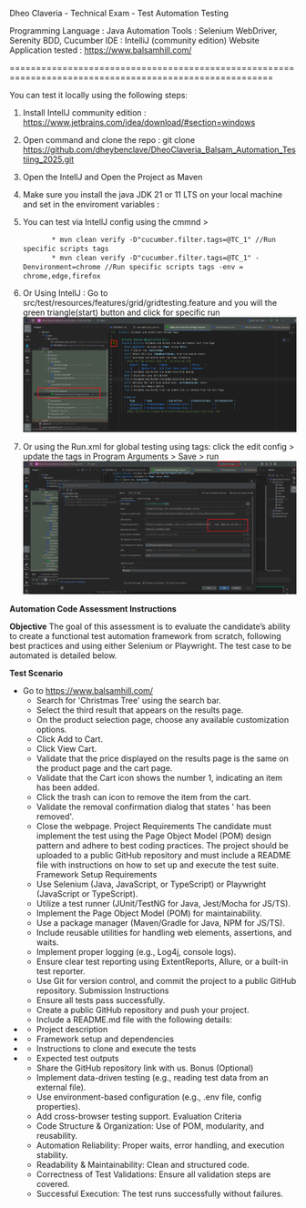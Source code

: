 Dheo Claveria - Technical Exam - Test Automation Testing

Programming Language       : Java
Automation Tools           : Selenium WebDriver, Serenity BDD, Cucumber
IDE                        : IntelliJ (community edition)
Website Application tested : https://www.balsamhill.com/

========================================================================================================

You can test it locally using the following steps:

1. Install IntellJ community edition              : https://www.jetbrains.com/idea/download/#section=windows
2. Open command and clone the repo                : git clone https://github.com/dheybenclave/DheoClaveria_Balsam_Automation_Testiing_2025.git
3. Open the IntellJ and Open the Project as Maven
4. Make sure you install the java JDK 21 or 11 LTS on your local machine and set in the enviroment variables :
5. You can test via IntellJ config using the cmmnd >

              * mvn clean verify -D"cucumber.filter.tags=@TC_1" //Run specific scripts tags
              * mvn clean verify -D"cucumber.filter.tags=@TC_1" -Denvironment=chrome //Run specific scripts tags -env = chrome,edge,firefox

6. Or Using IntellJ :
   Go to src/test/resources/features/grid/gridtesting.feature and you will the green triangle(start) button and click for specific run
   ![img.png](img.png)
7. Or using the Run.xml for global testing using tags: click the edit config > update the tags in Program Arguments > Save > run
   ![img_3.png](img_3.png)

**Automation Code Assessment Instructions**

**Objective**
    The goal of this assessment is to evaluate the candidate’s ability to create a functional test
    automation framework from scratch, following best practices and using either Selenium or
    Playwright. The test case to be automated is detailed below.

**Test Scenario**
- Go to https://www.balsamhill.com/
  - Search for 'Christmas Tree' using the search bar.
  - Select the third result that appears on the results page.
  - On the product selection page, choose any available customization options.
  - Click Add to Cart.
  - Click View Cart.
  - Validate that the price displayed on the results page is the same on the product page and
    the cart page.
  - Validate that the Cart icon shows the number 1, indicating an item has been added.
  - Click the trash can icon to remove the item from the cart.
  - Validate the removal confirmation dialog that states '<Item> has been removed'.
  - Close the webpage.
    Project Requirements
    The candidate must implement the test using the Page Object Model (POM) design pattern
    and adhere to best coding practices. The project should be uploaded to a public GitHub
    repository and must include a README file with instructions on how to set up and execute
    the test suite.
    Framework Setup Requirements
  - Use Selenium (Java, JavaScript, or TypeScript) or Playwright (JavaScript or TypeScript).
  - Utilize a test runner (JUnit/TestNG for Java, Jest/Mocha for JS/TS).
  - Implement the Page Object Model (POM) for maintainability.
  - Use a package manager (Maven/Gradle for Java, NPM for JS/TS).
  - Include reusable utilities for handling web elements, assertions, and waits.
  - Implement proper logging (e.g., Log4j, console logs).
  - Ensure clear test reporting using ExtentReports, Allure, or a built-in test reporter.
  - Use Git for version control, and commit the project to a public GitHub repository.
    Submission Instructions
  - Ensure all tests pass successfully.
  - Create a public GitHub repository and push your project.
  - Include a README.md file with the following details:
- - Project description
- - Framework setup and dependencies
- - Instructions to clone and execute the tests
- - Expected test outputs
  - Share the GitHub repository link with us.
    Bonus (Optional)
  - Implement data-driven testing (e.g., reading test data from an external file).
  - Use environment-based configuration (e.g., .env file, config properties).
  - Add cross-browser testing support.
    Evaluation Criteria
  - Code Structure & Organization: Use of POM, modularity, and reusability.
  - Automation Reliability: Proper waits, error handling, and execution stability.
  - Readability & Maintainability: Clean and structured code.
  - Correctness of Test Validations: Ensure all validation steps are covered.
  - Successful Execution: The test runs successfully without failures.